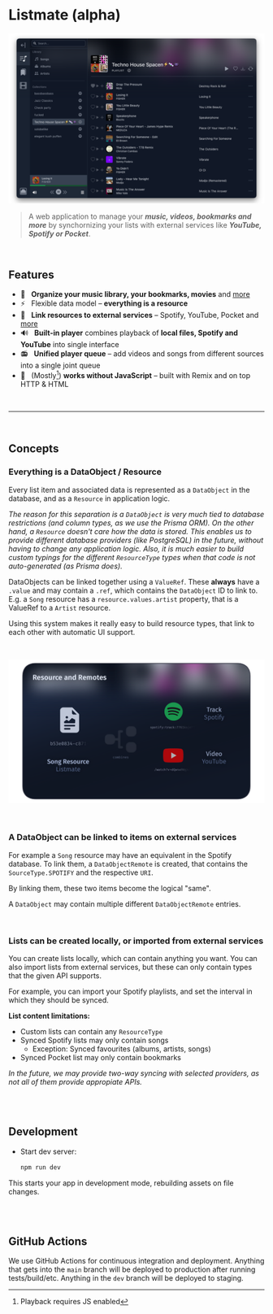 # Listmate (alpha)

![Early listmate build](resources/header.png)

> A web application to manage your **_music, videos, bookmarks and more_** by synchornizing your lists with external services like **_YouTube, Spotify or Pocket_**.

<br>

## Features

- 📝 &nbsp; **Organize your music library, your bookmarks, movies** and [more](#)
- ⚡️ &nbsp; Flexible data model – **everything is a resource**
- 🔗 &nbsp; **Link resources to external services** – Spotify, YouTube, Pocket and [more](#)
- 🔊 &nbsp; **Built-in player** combines playback of **local files, Spotify and YouTube** into single interface
- 📻 &nbsp; **Unified player queue** – add videos and songs from different sources into a single joint queue
- 🤖 &nbsp; (Mostly[^1]) **works without JavaScript** – built with Remix and on top HTTP & HTML

[^1]: Playback requires JS enabled

<br>

---

<br>

## Concepts

### Everything is a DataObject / Resource

Every list item and associated data is represented as a `DataObject` in the database, and as a `Resource` in application logic.

_The reason for this separation is a `DataObject` is very much tied to database restrictions (and column types, as we use the Prisma ORM). On the other hand, a `Resource` doesn't care how the data is stored. This enables us to provide different database providers (like PostgreSQL) in the future, without having to change any application logic. Also, it is much easier to build custom typings for the different `ResourceType` types when that code is not auto-generated (as Prisma does)._

DataObjects can be linked together using a `ValueRef`. These **always** have a `.value` and may contain a `.ref`, which contains the `DataObject` ID to link to.
E.g. a `Song` resource has a `resource.values.artist` property, that is a ValueRef to a `Artist` resource.

Using this system makes it really easy to build resource types, that link to each other with automatic UI support.

<br>

![Resource explainer image](resources/remote-explainer.png)

<br>

### A DataObject can be linked to items on external services

For example a `Song` resource may have an equivalent in the Spotify database. To link them, a `DataObjectRemote` is created, that contains the `SourceType.SPOTIFY` and the respective `URI`.

By linking them, these two items become the logical "same".

A `DataObject` may contain multiple different `DataObjectRemote` entries.

<br>

### Lists can be created locally, or imported from external services

You can create lists locally, which can contain anything you want. You can also import lists from external services, but these can only contain types that the given API supports.

For example, you can import your Spotify playlists, and set the interval in which they should be synced.

**List content limitations:**

- Custom lists can contain any `ResourceType`
- Synced Spotify lists may only contain songs
  - Exception: Synced favourites (albums, artists, songs)
- Synced Pocket list may only contain bookmarks

_In the future, we may provide two-way syncing with selected providers, as not all of them provide appropiate APIs._

<br><br>

## Development

- Start dev server:

  ```sh
  npm run dev
  ```

This starts your app in development mode, rebuilding assets on file changes.

<br><br>

## GitHub Actions

We use GitHub Actions for continuous integration and deployment. Anything that gets into the `main` branch will be deployed to production after running tests/build/etc. Anything in the `dev` branch will be deployed to staging.
